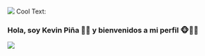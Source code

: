 ![](https://images.cooltext.com/5466645.png)
<a href="http://cooltext.com" target="_top"><img src="https://cooltext.com/images/ct_pixel.gif" width="80" height="15" alt="Cool Text: Logo and Graphics Generator" border="0" /></a>
### Hola, soy Kevin Piña 🍍🍍 y bienvenidos a mi perfil 🐵🙉🙈 ### 
![](http://gph.is/1cwCDos)
